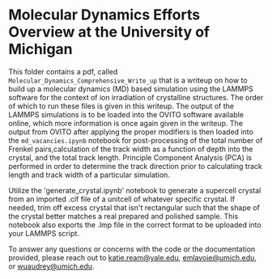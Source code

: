 # Molecular Dynamics Efforts Overview at the University of Michigan
This folder contains a pdf, called `Molecular_Dynamics_Comprehensive_Write_up` that is a writeup on how to build up a molecular dynamics (MD) based simulation using the LAMMPS software for the context of ion irradiation of crystalline structures. The order of which to run these files is given in this writeup. The output of the LAMMPS simulations is to be loaded into the OVITO software available online, which more information is once again given in the writeup. The output from OVITO after applying the proper modifiers is then loaded into the  `md_vacancies.ipynb` notebook for post-processing of the total number of Frenkel pairs,calculation of the track width as a function of depth into the crystal, and the total track length. Principle Component Analysis (PCA) is performed in order to determine the track direction prior to calculating track length and track width of a particular simulation. 

Utilize the 'generate_crystal.ipynb' notebook to generate a supercell crystal from an imported .cif file of a unitcell of whatever specific crystal. If needed, trim off excess crystal that isn't rectangular such that the shape of the crystal better matches a real prepared and polished sample. This notebook also exports the .lmp file in the correct format to be uploaded into your LAMMPS script. 

To answer any questions or concerns with the code or the documentation provided, please reach out to katie.ream@yale.edu, emlavoie@umich.edu, or wuaudrey@umich.edu.
